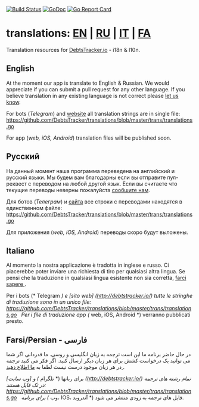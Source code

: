 [![Build Status](https://travis-ci.org/DebtsTracker/translations.svg?branch=master)](https://travis-ci.org/DebtsTracker/translations)
[![GoDoc](https://godoc.org/github.com/DebtsTracker/translations?status.svg)](https://godoc.org/github.com/DebtsTracker/translations)
[![Go Report Card](https://goreportcard.com/badge/github.com/DebtsTracker/translations)](https://goreportcard.com/report/github.com/DebtsTracker/translations)

# translations: <a href="#english">EN</a> | <a href="#russian">RU</a> | <a href="#italian">IT</a> | <a href="#farsi">FA</a>
Translation resources for [DebtsTracker.io](http://debtstracker.io/) - i18n &amp; l10n.

 

## <a id="english">English</a>
At the moment our app is translate to English & Russian.
We would appreciate if you can submit a pull request for any other language.
If you believe translation in any existing language is not correct please <a href="https://github.com/DebtsTracker/translations/issues/new">let us know</a>. 

For bots (*Telegram*) and [website](http://debtstracker.io/) all translation strings are in single file: https://github.com/DebtsTracker/translations/blob/master/trans/translations.go
 
For app (*web, iOS, Android*) translation files will be published soon.

## <a id="russian">Русский</a>
На данный момент наша программа переведена на английский и русский языки.
Мы будем вам благодарны если вы отправите пул-реквест с переводом на любой другой язык.
Если вы считаете что текущие переводы неверны пожалуйста <a href="https://github.com/DebtsTracker/translations/issues/new">сообшите нам</a>.

Для ботов (*Телеграм*) и [сайта](http://debtstracker.io/) все строки с переводами находятся в единственном файле: https://github.com/DebtsTracker/translations/blob/master/trans/translations.go

Для приложения (*web, iOS, Android*) переводы скоро будут выложены.

## <a id="italian">Italiano</a>
Al momento la nostra applicazione è tradotta in inglese e russo.
Ci piacerebbe poter inviare una richiesta di tiro per qualsiasi altra lingua.
Se pensi che la traduzione in qualsiasi lingua esistente non sia corretta, <a href="https://github.com/DebtsTracker/translations/issues/new"> farci sapere </a>.

Per i bots (* Telegram *) e [sito web] (http://debtstracker.io/) tutte le stringhe di traduzione sono in un unico file: https://github.com/DebtsTracker/translations/blob/master/trans/translations.go
 
Per i file di traduzione app (* web, iOS, Android *) verranno pubblicati presto.

## <a id="farsi">Farsi/Persian - فارسی</a>
در حال حاضر برنامه ما این است ترجمه به زبان انگلیسی و روسی.
ما قدردانی اگر شما می توانید یک درخواست کشش برای هر زبان دیگر ارسال کنید.
اگر فکر می کنید ترجمه در هر زبان موجود درست نیست لطفا به <a href="https://github.com/DebtsTracker/translations/issues/new"> ما اطلاع دهید </a>.

برای رباتها (* تلگرام *) و [وب سایت] (http://debtstracker.io/) تمام رشته های ترجمه در تک فایل هستند: https://github.com/DebtsTracker/translations/blob/master/trans/translations.go
 
برای برنامه (* وب، IOS، آندروید *) فایل های ترجمه به زودی منتشر می شود.

